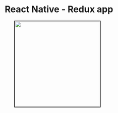 #   React Native - Redux app 



<kbd>
<img src="https://user-images.githubusercontent.com/41586190/46767617-27bb9180-cd03-11e8-9ffd-1f1cb8cad471.gif" style="max-width:100% height="480" width="270" hspace="30" border="2">
</kbd>

